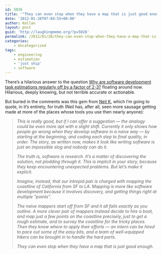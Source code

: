 ```yaml
---
id: 5026
title: '"They can even stop when they have a map that is just good enough."'
date: '2012-01-28T07:04:55+00:00'
author: Kellan
layout: post
guid: 'http://laughingmeme.org/?p=5026'
permalink: /2012/01/28/they-can-even-stop-when-they-have-a-map-that-is-just-good-enough/
categories:
    - Uncategorized
tags:
    - engineering
    - estimation
    - 'just ship'
    - software
---
```


There’s a hilarious answer to the question [Why are software development task estimations regularly off by a factor of 2-3?](http://www.quora.com/Why-are-software-development-task-estimations-regularly-off-by-a-factor-of-2-3) floating around now. Hilarious, deeply knowing, but not terrible accurate or actionable.

But buried in the comments was this gem from [Neil K](http://brevity.org/), which I’m going to quote, in it’s entirety, for truth (Neil has, after all, seen more sausage getting made at more of the places whose tools you use then nearly anyone):

> *This is really good, but if I can offer a suggestion — the analogy could be even more apt with a slight shift. Currently it only shows how people go wrong when they develop software in a naive way — by starting at the beginning, and coding each step to final quality, in order. The story, as written now, makes it look like writing software is just an impossible slog and nobody can do it.*
> 
> *The truth is, software is research. It’s a matter of discovering the solution, not plodding through it. This is implicit in your story, because they keep encountering unexpected problems. But let’s make it explicit.*
> 
> *Imagine, instead, that our intrepid pair is charged with mapping the coastline of California from SF to LA. Mapping is more like software development because it involves discovery, and getting things right at multiple “points”.*
> 
> *The naive mappers start off from SF and it all fails exactly as you outline. A more clever pair of mappers instead decide to hire a boat, and map just a few points on the coastline precisely, just to get a rough estimate, and to survey the coastline for the tricky places. Then they know where to apply their efforts — an intern can be hired to pace out some of the easy bits, and a team of well-equipped hikers can be brought in to handle the hard parts.*
> 
> *They can even stop when they have a map that is just good enough.*